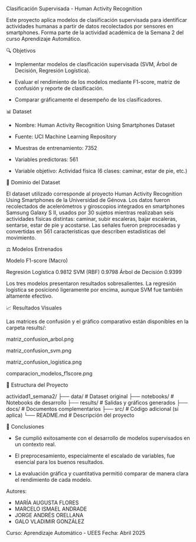 Clasificación Supervisada - Human Activity Recognition

Este proyecto aplica modelos de clasificación supervisada para identificar actividades humanas a partir de datos recolectados por sensores en smartphones. Forma parte de la actividad académica de la Semana 2 del curso Aprendizaje Automático.

🔍 Objetivos

- Implementar modelos de clasificación supervisada (SVM, Árbol de Decisión, Regresión Logística).

- Evaluar el rendimiento de los modelos mediante F1-score, matriz de confusión y reporte de clasificación.

- Comparar gráficamente el desempeño de los clasificadores.

📊 Dataset

- Nombre: Human Activity Recognition Using Smartphones Dataset

- Fuente: UCI Machine Learning Repository

- Muestras de entrenamiento: 7352

- Variables predictoras: 561

- Variable objetivo: Actividad física (6 clases: caminar, estar de pie, etc.)

📌 Dominio del Dataset

El dataset utilizado corresponde al proyecto Human Activity Recognition Using Smartphones de la Universidad de Génova. Los datos fueron recolectados de acelerómetros y giroscopios integrados en smartphones Samsung Galaxy S II, usados por 30 sujetos mientras realizaban seis actividades físicas distintas: caminar, subir escaleras, bajar escaleras, sentarse, estar de pie y acostarse. Las señales fueron preprocesadas y convertidas en 561 características que describen estadísticas del movimiento.

⚖️ Modelos Entrenados

Modelo	F1-score (Macro)

Regresión Logística	0.9812
SVM (RBF)	0.9798
Árbol de Decisión	0.9399

Los tres modelos presentaron resultados sobresalientes. La regresión logística se posicionó ligeramente por encima, aunque SVM fue también altamente efectivo.

📈 Resultados Visuales

Las matrices de confusión y el gráfico comparativo están disponibles en la carpeta results/:

matriz_confusion_arbol.png

matriz_confusion_svm.png

matriz_confusion_logistica.png

comparacion_modelos_f1score.png

📂 Estructura del Proyecto

actividad1_semana2/
├── data/        # Dataset original
├── notebooks/   # Notebooks de desarrollo
├── results/     # Salidas y gráficos generados
├── docs/        # Documentos complementarios
├── src/         # Código adicional (si aplica)
└── README.md    # Descripción del proyecto

📌 Conclusiones

- Se cumplió exitosamente con el desarrollo de modelos supervisados en un contexto real.

- El preprocesamiento, especialmente el escalado de variables, fue esencial para los buenos resultados.

- La evaluación gráfica y cuantitativa permitió comparar de manera clara el rendimiento de cada modelo.

Autores:

- MARÍA AUGUSTA FLORES
- MARCELO ISMAEL ANDRADE
- JORGE ANDRÉS ORELLANA
- GALO VLADIMIR GONZÁLEZ

Curso: Aprendizaje Automático - UEES
Fecha: Abril 2025



